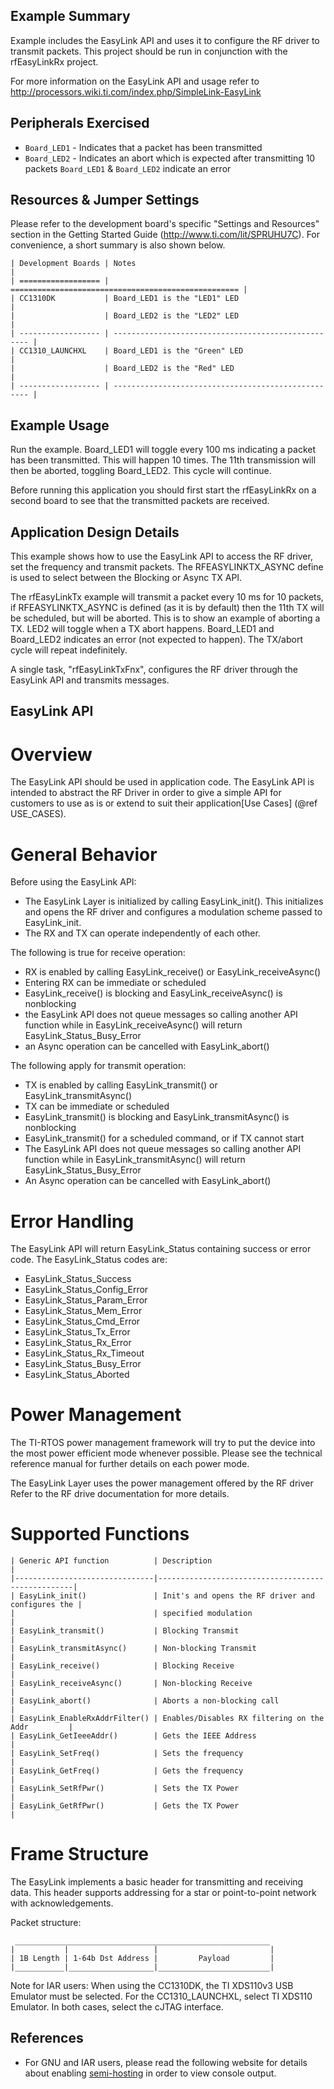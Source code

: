 Example Summary
---------------
Example includes the EasyLink API and uses it to configure the RF driver to
transmit packets. This project should be run in conjunction with the
rfEasyLinkRx project.

For more information on the EasyLink API and usage refer to
http://processors.wiki.ti.com/index.php/SimpleLink-EasyLink

Peripherals Exercised
---------------------
* `Board_LED1` - Indicates that a packet has been transmitted
* `Board_LED2` - Indicates an abort which is expected after transmitting 10 packets
 `Board_LED1` & `Board_LED2` indicate an error


Resources & Jumper Settings
---------------------------
Please refer to the development board's specific "Settings and Resources"
section in the Getting Started Guide (http://www.ti.com/lit/SPRUHU7C).
For convenience, a short summary is also shown below.

    | Development Boards | Notes                                               |
    | ================== | =================================================== |
    | CC1310DK           | Board_LED1 is the "LED1" LED                        |
    |                    | Board_LED2 is the "LED2" LED                        |
    | ------------------ | --------------------------------------------------- |
    | CC1310_LAUNCHXL    | Board_LED1 is the "Green" LED                       |
    |                    | Board_LED2 is the "Red" LED                         |
    | ------------------ | --------------------------------------------------- |

Example Usage
-------------
Run the example. Board_LED1 will toggle every 100 ms indicating a packet has
been transmitted. This will happen 10 times. The 11th transmission will then be
aborted, toggling Board_LED2. This cycle will continue.

Before running this application you should first start the rfEasyLinkRx on a
second board to see that the transmitted packets are received.

Application Design Details
--------------------------
This example shows how to use the EasyLink API to access the RF driver, set the
frequency and transmit packets. The RFEASYLINKTX_ASYNC define is used to select
between the Blocking or Async TX API.

The rfEasyLinkTx example will transmit a packet every 10 ms for 10 packets, if
RFEASYLINKTX_ASYNC is defined (as it is by default) then the 11th TX will be
scheduled, but will be aborted. This is to show an example of aborting a TX.
LED2 will toggle when a TX abort happens. Board_LED1 and Board_LED2 indicates an
error (not expected to happen). The TX/abort cycle will repeat indefinitely.

A single task, "rfEasyLinkTxFnx", configures the RF driver through the EasyLink
API and transmits messages.

EasyLink API
-------------------------
# Overview #
The EasyLink API should be used in application code. The EasyLink API is
intended to abstract the RF Driver in order to give a simple API for
customers to use as is or extend to suit their application[Use Cases]
(@ref USE_CASES).

# General Behavior #
Before using the EasyLink API:

  - The EasyLink Layer is initialized by calling EasyLink_init(). This
    initializes and opens the RF driver and configures a modulation scheme
    passed to EasyLink_init.
  - The RX and TX can operate independently of each other.

The following is true for receive operation:

  - RX is enabled by calling EasyLink_receive() or EasyLink_receiveAsync()
  - Entering RX can be immediate or scheduled
  - EasyLink_receive() is blocking and EasyLink_receiveAsync() is nonblocking
  - the EasyLink API does not queue messages so calling another API function
    while in EasyLink_receiveAsync() will return EasyLink_Status_Busy_Error
  - an Async operation can be cancelled with EasyLink_abort()

The following apply for transmit operation:

  - TX is enabled by calling EasyLink_transmit() or EasyLink_transmitAsync()
  - TX can be immediate or scheduled
  - EasyLink_transmit() is blocking and EasyLink_transmitAsync() is nonblocking
  - EasyLink_transmit() for a scheduled command, or if TX cannot start
  - The EasyLink API does not queue messages so calling another API function
    while in EasyLink_transmitAsync() will return EasyLink_Status_Busy_Error
  - An Async operation can be cancelled with EasyLink_abort()

# Error Handling #
The EasyLink API will return EasyLink_Status containing success or error
  code. The EasyLink_Status codes are:

   - EasyLink_Status_Success
   - EasyLink_Status_Config_Error
   - EasyLink_Status_Param_Error
   - EasyLink_Status_Mem_Error
   - EasyLink_Status_Cmd_Error
   - EasyLink_Status_Tx_Error
   - EasyLink_Status_Rx_Error
   - EasyLink_Status_Rx_Timeout
   - EasyLink_Status_Busy_Error
   - EasyLink_Status_Aborted

# Power Management #
The TI-RTOS power management framework will try to put the device into the most
power efficient mode whenever possible. Please see the technical reference
manual for further details on each power mode.

The EasyLink Layer uses the power management offered by the RF driver Refer to the RF
drive documentation for more details.

# Supported Functions #
    | Generic API function          | Description                                       |
    |-------------------------------|---------------------------------------------------|
    | EasyLink_init()               | Init's and opens the RF driver and configures the |
    |                               | specified modulation                              |
    | EasyLink_transmit()           | Blocking Transmit                                 |
    | EasyLink_transmitAsync()      | Non-blocking Transmit                             |
    | EasyLink_receive()            | Blocking Receive                                  |
    | EasyLink_receiveAsync()       | Non-blocking Receive                              |
    | EasyLink_abort()              | Aborts a non-blocking call                        |
    | EasyLink_EnableRxAddrFilter() | Enables/Disables RX filtering on the Addr         |
    | EasyLink_GetIeeeAddr()        | Gets the IEEE Address                             |
    | EasyLink_SetFreq()            | Sets the frequency                                |
    | EasyLink_GetFreq()            | Gets the frequency                                |
    | EasyLink_SetRfPwr()           | Sets the TX Power                                 |
    | EasyLink_GetRfPwr()           | Gets the TX Power                                 |

# Frame Structure #
The EasyLink implements a basic header for transmitting and receiving data. This header supports
addressing for a star or point-to-point network with acknowledgements.

Packet structure:

     _________________________________________________________
    |           |                   |                         |
    | 1B Length | 1-64b Dst Address |         Payload         |
    |___________|___________________|_________________________|


Note for IAR users: When using the CC1310DK, the TI XDS110v3 USB Emulator must
be selected. For the CC1310_LAUNCHXL, select TI XDS110 Emulator. In both cases,
select the cJTAG interface.

## References
* For GNU and IAR users, please read the following website for details
  about enabling [semi-hosting](http://processors.wiki.ti.com/index.php/TI-RTOS_Examples_SemiHosting)
  in order to view console output.
